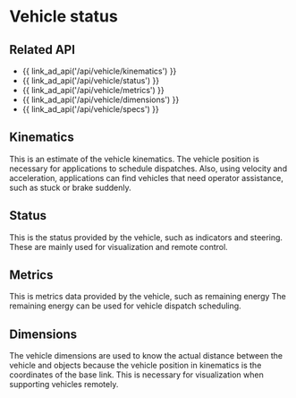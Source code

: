 # Vehicle status

## Related API

- {{ link_ad_api('/api/vehicle/kinematics') }}
- {{ link_ad_api('/api/vehicle/status') }}
- {{ link_ad_api('/api/vehicle/metrics') }}
- {{ link_ad_api('/api/vehicle/dimensions') }}
- {{ link_ad_api('/api/vehicle/specs') }}

## Kinematics

This is an estimate of the vehicle kinematics. The vehicle position is necessary for applications to schedule dispatches.
Also, using velocity and acceleration, applications can find vehicles that need operator assistance, such as stuck or brake suddenly.

## Status

This is the status provided by the vehicle, such as indicators and steering.
These are mainly used for visualization and remote control.

## Metrics

This is metrics data provided by the vehicle, such as remaining energy
The remaining energy can be used for vehicle dispatch scheduling.

## Dimensions

The vehicle dimensions are used to know the actual distance between the vehicle and objects because the vehicle position in kinematics is the coordinates of the base link. This is necessary for visualization when supporting vehicles remotely.
